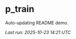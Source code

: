 # p_train

Auto-updating README demo.

<!--START_SECTION:status-->
_Last run: 2025-10-23 14:21 UTC_
<!--END_SECTION:status-->











































































































































































































































































































































































































































































































































































































































































































































































































































































































































































































































































































































































































































































































































































































































































































